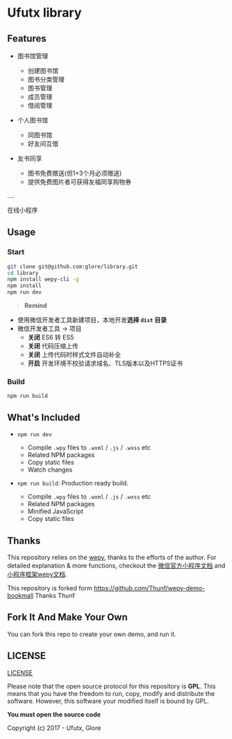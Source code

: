 # Ufutx library

## Features

* 图书馆管理
  - 创建图书馆
  - 图书分类管理
  - 图书管理
  - 成员管理
  - 借阅管理

* 个人图书馆
  - 同图书馆
  - 好友间互借

* 友书同享
  - 图书免费赠送(但1+3个月必须赠送)
  - 提供免费图片者可获得友福同享购物券

....

在线小程序
[]()


## Usage

### Start

``` bash
git clone git@github.com:glore/library.git
cd library
npm install wepy-cli -g
npm install
npm run dev
```

> **Remind**

- 使用微信开发者工具新建项目，本地开发**选择 `dist` 目录**
- 微信开发者工具 -> 项目
  - **关闭** ES6 转 ES5
  - **关闭** 代码压缩上传
  - **关闭** 上传代码时样式文件自动补全
  - **开启** 开发环境不校验请求域名、TLS版本以及HTTPS证书


### Build
```
npm run build
```


## What's Included

- `npm run dev`
  - Compile `.wpy` files to `.wxml` / `.js` / `.wxss` etc
  - Related NPM packages
  - Copy static files
  - Watch changes

- `npm run build`: Production ready build.
  - Compile `.wpy` files to `.wxml` / `.js` / `.wxss` etc
  - Related NPM packages
  - Minified JavaScript
  - Copy static files



## Thanks

This repository relies on the [wepy](https://github.com/wepyjs/wepy), thanks to the efforts of the author.
For detailed explanation & more functions, checkout the [微信官方小程序文档](https://mp.weixin.qq.com/debug/wxadoc/dev/api/) and [小程序框架wepy文档](https://wepyjs.github.io/wepy/).

This repository is forked form https://github.com/Thunf/wepy-demo-bookmall Thanks Thunf


## Fork It And Make Your Own

You can fork this repo to create your own demo, and run it.



## LICENSE

[LICENSE](https://github.com/Thunf/wepy-demo-bookmall/blob/master/LICENSE)

Please note that the open source protocol for this repository is **GPL**. This means that you have the freedom to run, copy, modify and distribute the software. However, this software your modified itself is bound by GPL.

**You must open the source code**

Copyright (c) 2017 - Ufutx, Glore


